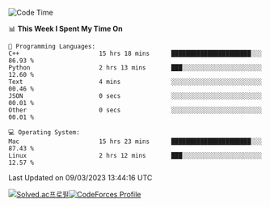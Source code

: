 
<!--START_SECTION:waka-->
![Code Time](http://img.shields.io/badge/Code%20Time-2%2C613%20hrs%2011%20mins-blue)

📊 **This Week I Spent My Time On** 

```text
💬 Programming Languages: 
C++                      15 hrs 18 mins      ██████████████████████░░░   86.93 % 
Python                   2 hrs 13 mins       ███░░░░░░░░░░░░░░░░░░░░░░   12.60 % 
Text                     4 mins              ░░░░░░░░░░░░░░░░░░░░░░░░░   00.46 % 
JSON                     0 secs              ░░░░░░░░░░░░░░░░░░░░░░░░░   00.01 % 
Other                    0 secs              ░░░░░░░░░░░░░░░░░░░░░░░░░   00.01 % 

💻 Operating System: 
Mac                      15 hrs 23 mins      ██████████████████████░░░   87.43 % 
Linux                    2 hrs 12 mins       ███░░░░░░░░░░░░░░░░░░░░░░   12.57 % 
```


 Last Updated on 09/03/2023 13:44:16 UTC
<!--END_SECTION:waka-->
[![Solved.ac프로필](http://mazassumnida.wtf/api/generate_badge?boj=hckim96)](https://solved.ac/hckim96)[![CodeForces Profile](https://cf.leed.at?id=hckim96)](https://codeforces.com/profile/hckim96)
